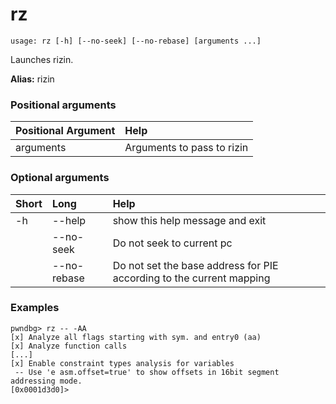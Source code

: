 <!-- THIS PART OF THIS FILE IS AUTOGENERATED. DO NOT MODIFY IT. See scripts/generate-docs.sh -->
# rz

```text
usage: rz [-h] [--no-seek] [--no-rebase] [arguments ...]

```

Launches rizin.

**Alias:** rizin
### Positional arguments

|Positional Argument|Help|
| :--- | :--- |
|arguments|Arguments to pass to rizin|

### Optional arguments

|Short|Long|Help|
| :--- | :--- | :--- |
|-h|--help|show this help message and exit|
||--no-seek|Do not seek to current pc|
||--no-rebase|Do not set the base address for PIE according to the current mapping|

### Examples
```text
pwndbg> rz -- -AA
[x] Analyze all flags starting with sym. and entry0 (aa)
[x] Analyze function calls
[...]
[x] Enable constraint types analysis for variables
 -- Use 'e asm.offset=true' to show offsets in 16bit segment addressing mode.
[0x0001d3d0]>
```

<!-- END OF AUTOGENERATED PART. Do not modify this line or the line below, they mark the end of the auto-generated part of the file. If you want to extend the documentation in a way which cannot easily be done by adding to the command help description, write below the following line. -->
<!-- ------------\>8---- ----\>8---- ----\>8------------ -->
